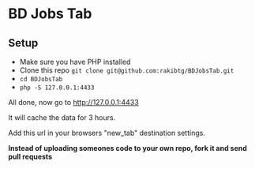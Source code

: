 # BD Jobs Tab

## Setup

- Make sure you have PHP installed
- Clone this repo `git clone git@github.com:rakibtg/BDJobsTab.git`
- `cd BDJobsTab`
- `php -S 127.0.0.1:4433`

All done, now go to http://127.0.0.1:4433

It will cache the data for 3 hours.

Add this url in your browsers "new_tab" destination settings.

**Instead of uploading someones code to your own repo, fork it and send pull requests**